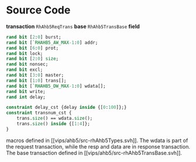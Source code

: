 # Source Code
**transaction** `RhAhb5ReqTrans`
**base** `RhAhb5TransBase`
**field**
```systemverilog
rand bit [2:0] burst;
rand bit [`RHAHB5_AW_MAX-1:0] addr;
rand bit [6:0] prot;
rand bit lock;
rand bit [2:0] size;
rand bit nonsec;
rand bit excl;
rand bit [3:0] master;
rand bit [1:0] trans[];
rand bit [`RHAHB5_DW_MAX-1:0] wdata[];
rand bit write;
rand int delay;

constraint delay_cst {delay inside {[0:100]};}
constraint transnum_cst {
	trans.size() == wdata.size();
	trans.size() inside {[1:4]};
}
```
macros defined in [[vips/ahb5/src-rhAhb5Types.svh]].
The wdata is part of the request transaction, while the resp and data are in response transaction.
The base transaction defined in [[vips/ahb5/src-rhAhb5TransBase.svh]].
